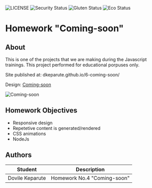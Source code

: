 ![LICENSE](https://img.shields.io/badge/license-MIT-blue.svg?style=flat-square)
![Security Status](https://img.shields.io/security-headers?label=Security&url=https%3A%2F%2Fgithub.com&style=flat-square)
![Gluten Status](https://img.shields.io/badge/Gluten-Free-green.svg)
![Eco Status](https://img.shields.io/badge/ECO-Friendly-green.svg)

# Homework "Coming-soon"
## About

This is one of the projects that we are making during the Javascript trainings. 
This project performed for educational porpuses only.

Site published at: dkeparute.github.io/6-coming-soon/

Design: [Coming-soon](https://cdn.discordapp.com/attachments/850245533838868480/850246473362178048/coming-soon-wide.png)

![Coming-soon](https://cdn.discordapp.com/attachments/850245533838868480/850246473362178048/coming-soon-wide.png)


## Homework Objectives
- Responsive design
- Repetetive content is generated/rendered
- CSS animations
- NodeJs
## Authors
Student | Description
------- | -----------
Dovile Keparute | Homework No.4 "Coming-soon"
